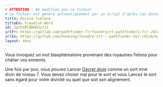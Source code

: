 ```yaml
---
# ATTENTION : Ne modifiez pas ce fichier
# Ce fichier est généré automatiquement par un script d'après les données du module Foundry VTT officiel et de sa traduction
title: Parole fiélone
titleEn: Fiendish Word
id: 2pYCGPCQDHD3o7Jz
urlFr: https://gitlab.com/pathfinder-fr/foundryvtt-pathfinder2-fr/-/blob/master/data/feats/2pYCGPCQDHD3o7Jz.htm
urlEn: https://gitlab.com/hooking/foundry-vtt---pathfinder-2e/-/blob/master/packs/data/feats.db/fiendish-word.json
layout: dons
---
```

Vous invoquez un mot blasphématoire provenant des royaumes fiélons pour châtier vos ennemis.

Une fois par jour, vous pouvez Lancer [Décret divin](../sorts/décret-divin.html) comme un sort inné divin de niveau 7. Vous devez choisir mal pour le sort et vous Lancez le sort sans égard pour votre divinité ou quel que soit son alignement.
